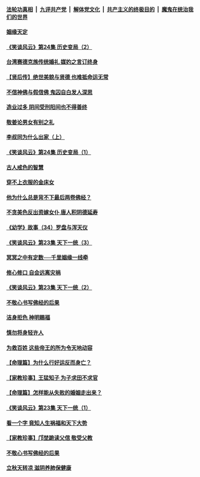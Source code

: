 ####  [法轮功真相](../../../../basic/blob/master/README.md?t=08191639) &nbsp;|&nbsp; [九评共产党](../../../../9ping.md/blob/master/README.md?t=08191639) &nbsp;|&nbsp; [解体党文化](../../../../jtdwh.md/blob/master/README.md?t=08191639)  &nbsp;|&nbsp; [共产主义的终极目的](../../../../gczydzjmd.md/blob/master/README.md?t=08191639) &nbsp;|&nbsp; [魔鬼在统治我们的世界](../../../../mgztzwmdsj.md/blob/master/README.md?t=08191639) 

#### [姻缘天定](../pages/prog647/a102646895.md?t=08191639) 

#### [《笑谈风云》第24集 历史变局（2）](../pages/prog647/a102646879.md?t=08191639) 

#### [台湾赛德克族传统婚礼 媒妁之言订终身](../pages/prog647/a102646649.md?t=08191639) 

#### [【贤后传】绝世美貌与贤德 也难抵命运无常](../pages/prog647/a102646047.md?t=08191639) 

#### [不信神佛与假信佛 鬼囚自白发人深思](../pages/prog647/a102646033.md?t=08191639) 

#### [造业过多 阴间受刑阳间也不得善终](../pages/prog647/a102646010.md?t=08191639) 

#### [敬姜论男女有别之礼](../pages/prog647/a102645258.md?t=08191639) 

#### [李叔同为什么出家（上）](../pages/prog647/a102645242.md?t=08191639) 

#### [《笑谈风云》第24集 历史变局（1）](../pages/prog647/a102645211.md?t=08191639) 

#### [古人戒色的智慧](../pages/prog647/a102644639.md?t=08191639) 

#### [穿不上衣服的金床女](../pages/prog647/a102644620.md?t=08191639) 

#### [他为什么总是背不下最后两卷佛经？](../pages/prog647/a102644587.md?t=08191639) 

#### [不贪美色反出资嫁女仆 唐人积阴德延寿](../pages/prog647/a102643957.md?t=08191639) 

#### [《幼学》故事（34）罗盘与浑天仪](../pages/prog647/a102643951.md?t=08191639) 

#### [《笑谈风云》第23集 天下一统（3）](../pages/prog647/a102643937.md?t=08191639) 

#### [冥冥之中有定数──千里姻缘一线牵](../pages/prog647/a102643074.md?t=08191639) 

#### [修心修口 自会远离灾祸](../pages/prog647/a102643036.md?t=08191639) 

#### [《笑谈风云》第23集 天下一统（2）](../pages/prog647/a102643014.md?t=08191639) 

#### [不敬心书写佛经的后果](../pages/prog647/a102642368.md?t=08191639) 

#### [洁身拒色 神明赐福](../pages/prog647/a102642363.md?t=08191639) 

#### [慎勿将身轻许人](../pages/prog647/a102642222.md?t=08191639) 

#### [为救百姓 这些帝王的所为令天地动容](../pages/prog647/a102642052.md?t=08191639) 

#### [【命理篇】为什么行好运反而身亡？](../pages/prog647/a102641592.md?t=08191639) 

#### [【家教珍事】王猛知子 为子求田不求官](../pages/prog647/a102641580.md?t=08191639) 

#### [【命理篇】怎样能从失败的婚姻走出来？](../pages/prog647/a102640802.md?t=08191639) 

#### [《笑谈风云》第23集 天下一统（1）](../pages/prog647/a102640791.md?t=08191639) 

#### [看一个字 竟知人生祸福和天下大势](../pages/prog647/a102640137.md?t=08191639) 

#### [【家教珍事】邝埜跪读父信 敬受父教](../pages/prog647/a102640131.md?t=08191639) 

#### [不敬心书写佛经的后果](../pages/prog647/a102639970.md?t=08191639) 

#### [立秋天转凉 滋阴养肺保健康](../pages/prog647/a102639236.md?t=08191639) 

